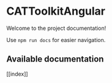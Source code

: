 # CATToolkitAngular

Welcome to the project documentation!

Use `npm run docs` for easier navigation.

## Available documentation

[[index]]
